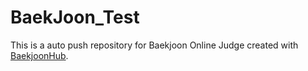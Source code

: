 # BaekJoon_Test
This is a auto push repository for Baekjoon Online Judge created with [BaekjoonHub](https://github.com/BaekjoonHub/BaekjoonHub).
